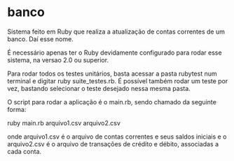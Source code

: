 # banco

Sistema feito em Ruby que realiza a atualização de contas correntes de um banco. Daí esse nome.

É necessário apenas ter o Ruby devidamente configurado para rodar esse sistema, na versao 2.0 ou superior.

Para rodar todos os testes unitários, basta acessar a pasta rubytest num terminal e digitar ruby suite_testes.rb. É possível também rodar um teste por vez, bastando selecionar o teste desejado nessa mesma pasta.

O script para rodar a aplicação é o main.rb, sendo chamado da seguinte forma:

ruby main.rb arquivo1.csv arquivo2.csv

onde arquivo1.csv é o arquivo de contas correntes e seus saldos iniciais e o arquivo2.csv é o arquivo de transações de crédito e débito, associadas a cada conta.
